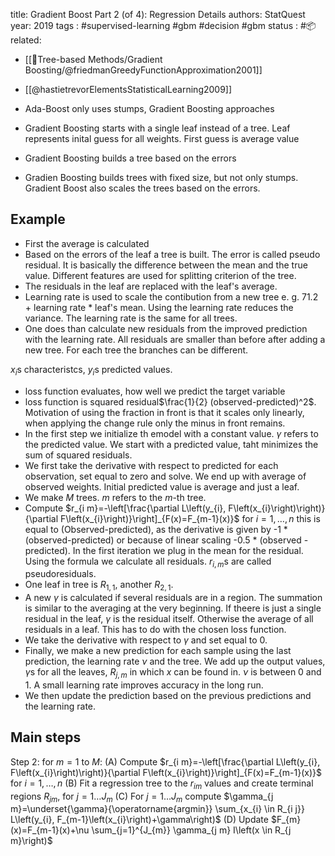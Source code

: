 
title: Gradient Boost Part 2 (of 4): Regression Details
authors: StatQuest
year: 2019
tags :  #supervised-learning #gbm #decision #gbm 
status : #📦 
related: 
- [[🎄Tree-based Methods/Gradient Boosting/@friedmanGreedyFunctionApproximation2001]]
- [[@hastietrevorElementsStatisticalLearning2009]]

- Ada-Boost only uses stumps, Gradient Boosting approaches
- Gradient Boosting starts with a single leaf instead of a tree. Leaf represents inital guess for all weights. First guess is average value
- Gradient Boosting builds a tree based on the errors
- Gradien Boosting builds trees with fixed size, but not only stumps. Gradient Boost also scales the trees based on the errors.

## Example
- First the average is calculated
- Based on the errors of the leaf a tree is built. The error is called pseudo residual. It is basically the difference between the mean and the true value. Different features are used for splitting criterion of the tree.
- The residuals in the leaf are replaced with the leaf's average.
- Learning rate is used to scale the contibution from a new tree e. g. 71.2 + learning rate * leaf's mean. Using the learning rate reduces the variance. The learning rate is the same for all trees.
- One does than calculate new residuals from the improved prediction with the learning rate. All residuals are smaller than before after adding a new tree. For each tree the branches can be different.


$x_i$s characteristcs, $y_i$s predicted values.
- loss function evaluates, how well we predict the target variable
- loss function is squared residual$\frac{1}{2} (observed-predicted)^2$. Motivation of using the fraction in front is that it scales only linearly, when applying the change rule only the minus in front remains.
- In the first step we initialize th emodel with a constant value. $\gamma$ refers to the predicted value. We start with a predicted value, taht minimizes the sum of squared residuals.
- We first take the derivative with respect to predicted for each observation, set equal to zero and solve. We end up with average of observed weights. Initial predicted value is average and just a leaf.
- We make $M$ trees. $m$ refers to the $m$-th tree.
- Compute $r_{i m}=-\left[\frac{\partial L\left(y_{i}, F\left(x_{i}\right)\right)}{\partial F\left(x_{i}\right)}\right]_{F(x)=F_{m-1}(x)}$ for $i=1, \ldots, n$ this is equal to (Observed-predicted), as the derivative is given by -1 * (observed-predicted) or because of linear scaling -0.5 * (observed -predicted). In the first iteration we plug in the mean for the residual. Using the formula we calculate all residuals. $r_{i,m}$s are called pseudoresiduals.
- One leaf in tree is $R_{1,1}$, another $R_{2,1}$.
- A new $\gamma$ is calculated if several residuals are in a region. The summation is similar to the averaging at the very beginning. If theere is just a single residual in the leaf, $\gamma$ is the residual itself. Otherwise the average of all residuals in a leaf. This has to do with the chosen loss function.
- We take the derivative with respect to $\gamma$ and set equal to 0.
- Finally, we make a new prediction for each sample using the last prediction, the learning rate $\nu$ and the  tree. We add up the output values, $\gamma$s for all the leaves, $R_{j,m}$ in which $x$ can be found in. $\nu$ is between 0 and 1. A small learning rate improves accuracy in the long run.
- We then update the prediction based on the previous predictions and the learning rate.

## Main steps

Step 2: for $m=1$ to $M:$
(A) Compute $r_{i m}=-\left[\frac{\partial L\left(y_{i}, F\left(x_{i}\right)\right)}{\partial F\left(x_{i}\right)}\right]_{F(x)=F_{m-1}(x)}$ for $i=1, \ldots, n$
(B) Fit a regression tree to the $r_{i m}$ values and create terminal regions $R_{j m}$, for $j=1 \ldots J_{m}$
(C) For $j=1 \ldots J_{m}$ compute $\gamma_{j m}=\underset{\gamma}{\operatorname{argmin}} \sum_{x_{i} \in R_{i j}} L\left(y_{i}, F_{m-1}\left(x_{i}\right)+\gamma\right)$
(D) Update $F_{m}(x)=F_{m-1}(x)+\nu \sum_{j=1}^{J_{m}} \gamma_{j m} I\left(x \in R_{j m}\right)$
